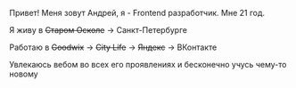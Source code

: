 Привет!
Меня зовут Андрей, я - Frontend разработчик. Мне 21 год.

Я живу в ~~Старом Осколе~~ → Санкт-Петербурге

Работаю в ~~Goodwix~~ → ~~City Life~~ → ~~Яндекс~~ → ВКонтакте

Увлекаюсь вебом во всех его проявлениях и бесконечно учусь чему-то новому
